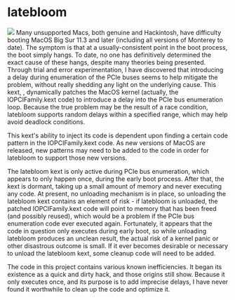# latebloom
<img src="https://repository-images.githubusercontent.com/404712610/5dd1f3f4-0118-4fc2-8214-bec1166e80d7">
Many unsupported Macs, both genuine and Hackintosh, have difficulty booting MacOS Big Sur 11.3 and later (including all versions of Monterey to date). The symptom is that at a usually-consistent point in the boot process, the boot simply hangs. To date, no one has definitively determined the exact cause of these hangs, despite many theories being presented. Through trial and error experimentation, I have discovered that introducing a delay during enumeration of the PCIe buses seems to help mitigate the problem, without really shedding any light on the underlying cause. This kext, , dynamically patches the MacOS kernel (actually, the IOPCIFamily.kext code) to introduce a delay into the PCIe bus enumeration loop. Because the true problem may be the result of a race condition, latebloom supports random delays within a specified range, which may help avoid deadlock conditions.

This kext's ability to inject its code is dependent upon finding a certain code pattern in the IOPCIFamily.kext code. As new versions of MacOS are released, new patterns may need to be added to the code in order for latebloom to support those new versions.

The latebloom kext is only active during PCIe bus enumeration, which appears to only happen once, during the early boot process. After that, the kext is dormant, taking up a small amount of memory and never executing any code. At present, no unloading mechanism is in place, so unloading the latebloom kext contains an element of risk - if latebloom is unloaded, the patched IOPCIFamily.kext code will point to memory that has been freed (and possibly reused), which would be a problem if the PCIe bus enumeration code ever executed again. Fortunately, it appears that the code in question only executes during early boot, so while unloading latebloom produces an unclean result, the actual risk of a kernel panic or other disastrous outcome is small. If it ever becomes desirable or necessary to unload the latebloom kext, some cleanup code will need to be added.

The code in this project contains various known inefficiencies. It began its existence as a quick and dirty hack, and those origins still show. Because it only executes once, and its purpose is to add imprecise delays, I have never found it worthwhile to clean up the code and optimize it.
